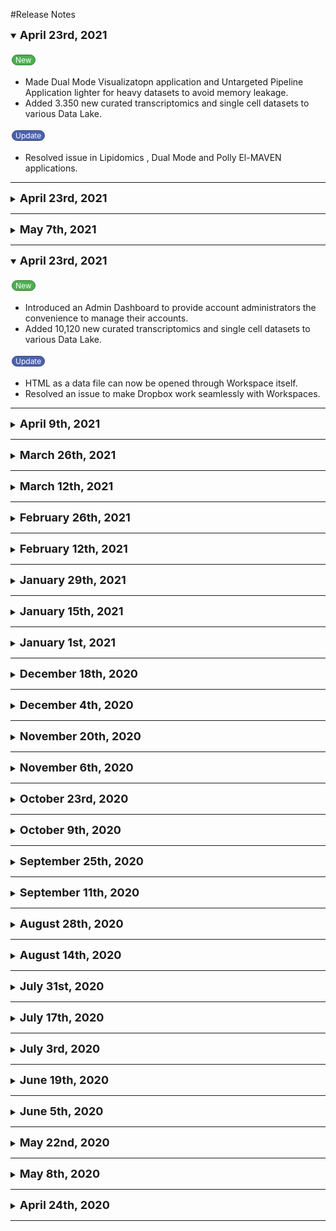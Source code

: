 #Release Notes


<!--June 4th, 2021-->

<details open>
<summary><font size="+1"><b>April 23rd, 2021</b></font></summary>
<br>
  <p class="new-button">New</p>
  <ul>
    <li>Made Dual Mode Visualizatopn application and Untargeted Pipeline Application lighter for heavy datasets to avoid memory leakage.</li>
    <li>Added 3.350 new curated transcriptomics and single cell datasets to various Data Lake.</li>
  </ul>
  <p class="update-button">Update</p>
  <ul>
    <li>Resolved issue in Lipidomics , Dual Mode and Polly El-MAVEN applications.</li>
  </ul>
</details>

<hr>


<!--May 21st, 2021-->

<details>
<summary><font size="+1"><b>April 23rd, 2021</b></font></summary>
<br>
  <p class="new-button">New</p>
  <ul>
    <li>Introduced Google Slide Intergration with Polly Notebooks.</li>
     <li>Added reporting feature using markdown in Dual Mode Visulaization Application.</li>
    <li>Added 23.350 new curated transcriptomics and single cell datasets to various Data Lake.</li>
  </ul>
  <p class="update-button">Update</p>
  <ul>
    <li>Added Scree Plot under Quality check in Dual Mode Visualization Application.
    <li>Resolved forgot password issue.</li>
  </ul>
</details>

<hr>



<!--May 7th, 2021-->

<details>
<summary><font size="+1"><b>May 7th, 2021</b></font></summary>
<br>
  <p class="new-button">New</p>
  <ul>
    <li>El-MAVEN latest beta version is now available on Polly.</li>
    <li>Added 25.120 new curated transcriptomics and single cell datasets to various Data Lake.</li>
  </ul>
  <p class="update-button">Update</p>
  <ul>
    <li>Added two-way ANOVA capability in Dual Mode visualization Application along with combining multiple conditions or cohorts while performing differential expression.</li>
  </ul>
</details>

<hr>

<!--April 23rd, 2021-->

<details open>
<summary><font size="+1"><b>April 23rd, 2021</b></font></summary>
<br>
  <p class="new-button">New</p>
  <ul>
    <li>Introduced an Admin Dashboard to provide account administrators the convenience to manage their accounts.</li>
    <li>Added 10,120 new curated transcriptomics and single cell datasets to various Data Lake.</li>
  </ul>
  <p class="update-button">Update</p>
  <ul>
    <li>HTML as a data file can now be opened through Workspace itself.</li>
    <li>Resolved an issue to make Dropbox work seamlessly with Workspaces.</li>
  </ul>
</details>

<hr>

<!--April 9th, 2021-->

<details>
<summary><font size="+1"><b>April 9th, 2021</b></font></summary>
<br>
  <p class="new-button">New</p>
  <ul>
    <li>Created Shiny and Studio applicationS for feature level search of GEO Datasets.</li>
    <li>Added 11,177 new curated transcriptomics datasets to TCGA Data Lake.</li>
  </ul>
  <p class="update-button">Update</p>
  <ul>
    <li>PDF as a data file can now be opened through Workspace itself.</li>
    <li>Resolved an issue to make Google Drive work seamlessly with Workspaces.</li>
  </ul>
</details>

<hr>


<!--March 26th, 2021-->

<details>
<summary><font size="+1"><b>March 26th, 2021</b></font></summary>
<br>
  <p class="new-button">New</p>
  <ul>
    <li>TEDDY (The Environmental Determinants of Diabetes in the Young) and DEPMAP (Dependency Map) Data Lakes have been added on Polly.</li>
    <li>Introduced option to directly export data to the workspace from a Studio Preset.</li>
    <li>Added 37,177 new curated datasets corresponding to various omics to different Data Lakes.</li>
  </ul>
  <p class="update-button">Update</p>
  <ul>
    <li>Updated Polly Login User Interface.</li>
    <li>Added additional filters to TEDDY Data Lake.</li>
    <li>Resolved issue with app hosting infrastructure to increase stability of apps for better user experience.</li>
  </ul>
</details>

<hr>






<!--March 12th, 2021-->

<details>
<summary><font size="+1"><b>March 12th, 2021</b></font></summary>
<br>
  <p class="new-button">New</p>
  <ul>
    <li>Introduced Docker building feature on <a href="https://docs.elucidata.io/Scaling%20compute/Polly%20CLI.html#docker-management">Polly CLI</a> which enable users to build dockers, check their build status and logs and push dockers to Polly.</li>
    <li>Added 11,470 new curated transcriptomics and single cell datasets to different Data Lakes.</li>
  </ul>
  <p class="update-button">Update</p>
  <ul>
    <li>Better accessibility to datasets within OmixWiki with accessibility to metadata filtering options.</li>
  </ul>
</details>

<hr>


<!--February 26th, 2021-->

<details>
<summary><font size="+1"><b>February 26th, 2021</b></font></summary>
<br>
  <p class="new-button">New</p>
  <ul>
    <li>Introduced the functionality that enables the users to host their own application on Polly by using <a href="https://docs.elucidata.io/Apps/Host%20Apps.html">Polly CLI</a>.</li>
    <li>Enabled feature level querying for GEO Data Lake.</li>
    <li>Added Genomics docker for variant calling and annotation.</li>
    <li>Added a new notebook environment for Genomics Variant Analysis.</li>
    <li>Enabled partial string search for dataset id in the search bar.</li>
    <li>Added 20,096 new curated transcriptomics and single cell datasets to different Data Lakes.</li>
  </ul>
</details>

<hr>



<!--February 12th, 2021-->

<details>
<summary><font size="+1"><b>February 12th, 2021</b></font></summary>
<br>
  <p class="new-button">New</p>
  <ul>
    <li>Introduced the <a href="https://status.polly.elucidata.io/">status page</a> for real time updates on Polly’s status, downtime, incidents, and maintenance.</li>
    <li>Added auto-run feature for selected Studio Presets.</li>
    <li>Enabled component updating and versioning by component creator.</li>
    <li>Added 11,580 new curated transcriptomics datasets to GEO and LINCS Data Lakes.</li>
  </ul>
  <p class="update-button">Update</p>
  <ul>
    <li>Updated the UI of visualization dashboard of <a href="https://docs.elucidata.io/Apps/Data%20Studio/Data%20Studio.html">Data Studio</a> for better visibility.</li>
    <li>Updated all notebook dockers with the latest version of discoverpy (0.0.10).</li>
    <li>Added finer error and warning messages to <a href="https://docs.elucidata.io/Scaling%20compute/Polly%20CLI.html">CLI</a>.</li>
    <li>Removed the 1000 row limit on query results in <a href="https://docs.elucidata.io/Scaling%20compute/Polly%20CLI.html">CLI</a>.</li>
  </ul>
</details>

<hr>


<!--January 29th, 2021-->

<details>
<summary><font size="+1"><b>January 29th, 2021</b></font></summary>
<br>
  <p class="new-button">New</p>
  <ul>
    <li>Public sharing of the reports created within any Studio session is now available on Polly.</li>
    <li>Added 14,727 new curated transcriptomics and metabolomics datasets with 9,513 transcriptomics datasets being added to the LINCS Data Lake.</li>
  </ul>
  <p class="update-button">Update</p>
  <ul>
    <li>Added specific error message to indicate presence of multiple groups with the same compound name in <a href="https://docs.elucidata.io/Apps/Metabolomic%20Data/Labeled%20LC-MS%20Workflow.html">Labeled LC-MS Workflow</a>.</li>
    <li>Added specific error message in <a href="https://docs.elucidata.io/Apps/Metabolomic%20Data/Labeled%20LC-MS%20Workflow.html">Labeled LC-MS Workflow</a> if isotopologues of the compound are spread over different metagroups in El-MAVEN output.</li>
  </ul>
</details>

<hr>


<!--January 15th, 2021-->

<details>
<summary><font size="+1"><b>January 15th, 2021</b></font></summary>
<br>
  <p class="new-button">New</p>
  <ul>
    <li>GTEx Correlation and Enrichment Analysis preset is now available which can be used to identify enriched pathways based on the gene correlations.</li>
    <li>Added TraceFinder Downstream Analysis preset with additional feature of translating the analytical insights into shareable dashboards.</li>
    <li>Added 1,836 new curated transcriptomics and proteomics datasets to different Data Lakes.</li>
  </ul>
  <p class="update-button">Update</p>
  <ul>
    <li>Enabled use of retention time information for metabolite identification and updated <a href="https://docs.elucidata.io/Apps/Metabolomic%20Data/Untargeted%20Pipeline.html">Untargeted Pipeline</a> library to handle already identified metabolities.</li>
  </ul>
</details>

<hr>


<!--January 1st, 2021-->

<details>
<summary><font size="+1"><b>January 1st, 2021</b></font></summary>
<br>
  <p class="update-button">Update</p>
  <ul>
    <li>Updated <a href="https://docs.elucidata.io/Apps/Metabolomic%20Data/Untargeted%20Pipeline.html">Untargeted Pipeline</a> to be compatible with El-MAVEN's peakML output.</li>
  </ul>
</details>

<hr>

<!--December 18th, 2020-->

<details>
<summary><font size="+1"><b>December 18th, 2020</b></font></summary>
<br>
  <p class="new-button">New</p>
  <ul>
    <li>LINCS(Library of Integrated Network-Based Cellular Signatures) repository with 19,520 curated datasets has been added in <a href="https://docs.elucidata.io/Data%20Lake.html">Data Lake</a>.</li>
  </ul>
  <p class="update-button">Update</p>
  <ul>
    <li>Added ANOVA Test and updated Limma Test with extra filters for volcano plot and Heatmap for the differentially expressed results in the <a href="https://docs.elucidata.io/Apps/Metabolomic%20Data/Dual%20Mode%20Visualization.html">Dual Mode Data Visulaization</a>.</li>
  </ul>
</details>

<hr>

<!--December 4th, 2020-->

<details>
<summary><font size="+1"><b>December 4th, 2020</b></font></summary>
<br>
  <p class="new-button">New</p>
  <ul>
    <li>We now support reactions from Chinese Hamster Ovary (CHO) for integrated pathway analysis in <a href="https://docs.elucidata.io/Apps/Multi-omic%20Data/IntOmix.html">IntOmix</a>.</li>
  </ul>
  <p class="update-button">Update</p>
  <ul>
    <li>Resolved timeout error for opening a folder containing large number of files within a Workspace.</li>
    <li>Resolved issue with Workspace root directory redirection on selection.</li>
  </ul>
</details>

<hr>

<!--November 20th, 2020-->

<details>
<summary><font size="+1"><b>November 20th, 2020</b></font></summary>
<br>
  <p class="new-button">New</p>
  <ul>
    <li>Improved OmixWiki UI for better consumption.</li>
    <li>Added the ability to clone Notebooks within Workspaces.</li>
  </ul>
  <p class="update-button">Update</p>
  <ul>
    <li>Added granular error messages for Notebook functions and CLI jobs.</li>
    <li>Resolved the issue with renaming large data files.</li>
    <li>Resolved the issue with folder breadcrumb in Workspaces.</li>
    <li>Fixed involuntary logout issue.</li>
  </ul>
</details>

<hr>


<!--November 6th, 2020-->

<details>
<summary><font size="+1"><b>November 6th, 2020</b></font></summary>
<br>
  <p class="new-button">New</p>
  <ul>
    <li>Data transfer time limit has been extended to 8 hour enabling transfer of 1TB data through <a href="https://docs.elucidata.io/Scaling%20compute/Polly%20CLI.html">CLI</a> at once.</li>
  </ul>
  <p class="update-button">Update</p>
  <ul>
    <li>Updated user interface of Discover and <a href="https://docs.elucidata.io/Apps/Data%20Studio/Data%20Studio.html">Data Studio</a>.</li>
    <li>Added filtering interface to GEO data lake.</li>
    <li>Added search functionality on Discover interface.</li>
    <li>Added highlight and cumulative size feature on multiselection in <a href="https://docs.elucidata.io/Getting%20Started/Workspaces.html">Workspaces</a>.</li>
    <li>Updated collaborators icon to show number of collaborators.</li>
    <li>Resolved inconsistent log<sub>2</sub>FC values for multiple comparisons in <a href="https://docs.elucidata.io/Apps/Multi-omic%20Data/IntOmix.html">IntOmix</a>.</li>
    <li>Resolved sample name descrepancy in concentration plot of <a href="https://docs.elucidata.io/Apps/Metabolomic%20Data/QuantFit.html">QuantFit</a>. 
    <li>Fixed table column resizing error on filtering interface.</li>
    <li>Resolved a bug in Polly Docker Domain.</li>
  </ul>
</details>

<hr>

<!--October 23rd, 2020-->

<details>
<summary><font size="+1"><b>October 23rd, 2020</b></font></summary>
<br>
  <p class="new-button">New</p>
  <ul>
    <li>Hosted our first <a href="https://elucidata.io/ugm/">User Group Meeting</a>.</li>
    <li>Introduced our public platform <a href="https://omixwiki.elucidata.io/dashboard">OmixWiki</a>, showcasing top 100 cited COVID-19 publications with end to end omics analysis.</li>
    <li>Released the newest version of <a href="https://github.com/ElucidataInc/ElMaven/releases">El-MAVEN v0.12.0</a>.</li>
  </ul>
  <p class="update-button">Update</p>
  <ul>
    <li>Updated <a href="https://docs.elucidata.io/Getting%20Started/Workspaces.html">Workspaces</a> user interface.</li>
    <li>Added filtering interface to COVID-19 data lake.</li>
    <li>Updated datasets searchability on dataset ID and description.</li>
    <li>Fixed incorrect memory error in <a href="https://docs.elucidata.io/Scaling%20compute/Polly%20CLI.html">CLI</a>.</li>
  </ul>
</details>

<hr>


<!--October 9th, 2020-->

<details>
<summary><font size="+1"><b>October 9th, 2020</b></font></summary>
<br>
  <p class="new-button">New</p>
  <ul>
    <li>Introduced the option to make dockers on Polly public by adding public docker domain.</li>
    <li>Welcome screen now displays the username.</li>
    <li>Decreased launch time for applications and notebooks through horizontal pod scaling and buffering.</li>
  </ul>
  <p class="update-button">Update</p>
  <ul>
    <li>Fixed landing on Discover after logging in error.</li>
    <li>Fixed priority assignment of automated jobs error.</li>
    <li>Fixed renaming files after upload error.</li>
    <li>Fixed 404 error in Metabolomics Data Lake.</li>
    <li>Integrated documentation to every application.</li>
  </ul>
</details>

<hr>

<!--September 25th, 2020-->

<details>
<summary><font size="+1"><b>September 25th, 2020</b></font></summary>
<br>
  <p class="new-button">New</p>
  <ul>
    <li>Introduced Labeled LC-MS Analysis preset for natural abundance correction and visualization for single or dual labeled LC-MS data combined with an interactive, customizable and shareable reporting dashboard.</li>
    <li>Integrated pathway visualization in <a href="https://docs.elucidata.io/Apps/Metabolomic%20Data/Labeled%20LC-MS%20Workflow.html"> Labeled LC-MS Workflow</a>.</li>
    <li>Added dilution factor and protein normalization in the <a href="https://docs.elucidata.io/Apps/Lipidomics%20Data/Lipidomics%20Visualization%20Dashboard.html"> Lipidomics Visualization Dashboard</a>.</li>
  </ul>
  <p class="update-button">Update</p>
  <ul>
    <li>Added warning message to prevent duplicate folder creation in Workspaces.</li>
    <li>Fixed nested folder creation and notebook renaming error in Workspaces.</li>
    <li>Fixed 503 error in Metabolomics Data Lake.</li>
    <li>Fixed a bug associated with notebooks and shiny apps opening to a blank screen.</li>
    <li>Fixed error occurring in automated jobs.</li>
  </ul>
</details>

<hr>

<!--September 11th, 2020-->

<details>
<summary><font size="+1"><b>September 11th, 2020</b></font></summary>
<br>
  <p class="new-button">New</p>
  <ul>
    <li>Introduced <a href="https://docs.elucidata.io/Apps/Data%20Studio/Data%20Studio.html"> Data Studio</a> that brings the tools you need to create, customize, and share your analysis effortlessly with your team across the world.</li>
    <li>Introduced <a href="https://docs.elucidata.io/Apps/Data%20Studio/CCLE%20Correlation%20Analysis.html"> CCLE Correlation Analysis</a> for identification of features correlated with a gene mutation such as mutations in other genes, expression and sample level metadata.</li>
  </ul>
  <p class="update-button">Update</p>
  <ul>
    <li>Updated the version of scanpy to 1.6.0 in single cell docker.</li>
    <li>Fixed a bug in notebook giving error with CLI commands.</li>
  </ul>
</details>

<hr>


<!--August 28th, 2020-->

<details>
<summary><font size="+1"><b>August 28th, 2020</b></font></summary>
<br>
  <p class="new-button">New</p>
  <ul>
    <li>Introduced a metabolomics docker equipped with packages for analysis of metabolomics data.</li>
    <li>Added restore functionality to all the <a href="https://docs.elucidata.io/Data%20Lake.html#data-lake-applications"> Data Lake applications</a>.</li>
    <li>Added boxplots for lipids in <a href="https://docs.elucidata.io/Apps/Lipidomics%20Data/Lipidomics%20Visualization%20Dashboard.html"> Lipidomics application</a>.</li>
  </ul>
  <p class="update-button">Update</p>
  <ul>
    <li>Updated discoverpy package in all the dockers to the latest version.</li>
    <li>Fixed CellxGene visualization loading for specific datasets.</li>
    <li>Fixed duplicate metabolite generation issue within the <a href="https://docs.elucidata.io/Apps/Metabolomic%20Data/Dual%20Mode%20Visualization.html"> Dual Mode Data Visualization application</a>.</li>
    <li>Fixed minor UI issues in Workspaces.</li>
    <li>Decreased Workspaces loading time.</li>
  </ul>
</details>

<hr>


<!--August 14th, 2020-->

<details>
<summary><font size="+1"><b>August 14th, 2020</b></font></summary>
<br>
  <p class="new-button">New</p>
  <ul>
    <li>Introduced <a href="https://docs.elucidata.io/Getting%20Started/Workspaces.html"> Workspaces</a> on Polly, which is a new and improved version of Polly Projects.</li>
    <li>Added GTEx app to process the filtered datasets from GTEx data lake.</li>
    <li>Added a filtering interface for GTEx data lake that allows filtering of the data on the basis of fields within the curated dataset.</li>
    <li>Integrated <a href="https://docs.elucidata.io/Data%20Lake.html#polly-discover-app"> Discover</a> and <a href="https://docs.elucidata.io/Apps/Metabolomic%20Data/Dual%20Mode%20Visualization.html"> Dual Mode Visualization</a> for processing and further analysis of transcriptomic and metabolomic and single cell filtered datasets.</li>
    <li>Integrated <a href="https://docs.elucidata.io/Scaling%20compute/Polly%20Notebooks.html"> Notebook</a> to process the filtered datasets.</li>
    <li>Hosted <a href="https://chanzuckerberg.github.io/cellxgene/">CellxGene</a> for processing and visualization of single cell datasets.</li>
  </ul>
  <p class="update-button">Update</p>
  <ul>
    <li>Enabled logs access functionality through <a href="https://docs.elucidata.io/Scaling%20compute/Polly%20CLI.html">Polly CLI</a>.</li>
    <li>Added the python package, Discoverpy to all the dockers.</li>
  </ul>
  <p class="Deprecated-button">Deprecated</p>
  <ul>
    <li> The Project Management Dashboard has been deprecated and replaced by Workspaces.</li>
  </ul>
</details>

<hr>



<!--July 31st, 2020-->

<details>
<summary><font size="+1"><b>July 31st, 2020</b></font></summary>
<br>
  <p class="new-button">New</p>
  <ul>
    <li>Added dot plot for Gene Ontology in the <a href="https://docs.elucidata.io/Data%20Lake.html#polly-discover-app"> Discover</a> application.</li>
    <li>Added an extra layer of security in authentication.</li>
  </ul>
  <p class="update-button">Update</p>
  <ul>
    <li>Allowed internal standards and unlabeled data to pass through the <a href="https://docs.elucidata.io/Apps/Metabolomic%20Data/Labeled%20LC-MS%20Workflow.html">Labeled LC-MS Workflow</a> to generate output.</li>
    <li>Added Phantasus, Boxplot & Whisker plot along with the bar plot in the <a href="https://docs.elucidata.io/Data%20Lake.html#polly-discover-app"> Discover</a> application.</li>
    <li>Fixed Polly CLI auto login error in notebooks.</li>
    <li>Fixed unresponsive notebook with infinite loading.</li>
  </ul>
</details>

<hr>

<!--July 17th, 2020-->

<details>
<summary><font size="+1"><b>July 17th, 2020</b></font></summary>
<br>
  <p class="new-button">New</p>
  <ul>
    <li>We have released the newest version of <a href="https://docs.elucidata.io/Scaling%20compute/Polly%20CLI.html">Polly CLI v0.1.18</a> enabling you to run a CLI job without the need of "secret" key if the private docker is on Polly.</li>
  </ul>
  <p class="update-button">Update</p>
  <ul>
    <li><a href="https://docs.elucidata.io/Apps/Metabolomic%20Data/Labeled%20LC-MS%20Workflow.html">Labeled LC-MS Workflow</a> has N and C as indistinguishable isotopes.</li>
    <li>Improved the stability of both Shiny and Desktop Applications.</li>
    <li>Communication within the infrastructure is now through encrypted keys.</li>
    <li>Shiny apps as well as shiny states are encrypted during transit as well as storage.</li>
    <li>Added encryption for the disks running the computations.</li>
    <li>Encrypted buckets containing credentials.</li>
  </ul>
</details>

<hr>

<!--July 3rd, 2020-->
<details>
<summary><font size="+1"><b>July 3rd, 2020</b></font></summary>
<br>
  <p class="new-button">New</p>
  <ul>
    <li>We have released the newest version of <a href="https://github.com/ElucidataInc/ElMaven/releases/tag/v0.11.0">El-MAVEN v0.11.0.</a></li>
    <li>Polly now provides its own docker repository for easy <a href="https://docs.elucidata.io/Scaling%20compute/Polly%20CLI.html#docker-management">management of dockers</a>.</li>
  </ul>
  <p class="update-button">Update</p>
  <ul>
    <li>Added Si as an indistinguishable isotope in <a href="https://docs.elucidata.io/Apps/Metabolomic%20Data/Labeled%20LC-MS%20Workflow.html">Labeled LC-MS Workflow.</a></li>
    <li>Introduced pre-processing functionalities along with updated selections and heatmap for visualization in <a href="https://docs.elucidata.io/Apps/Lipidomics%20Data/Lipidomics%20Visualization%20Dashboard.html">Lipidomics Visualization Dashboard</a>.</li>
  </ul>
  <p class="Deprecated-button">Deprecated</p>
  <ul>
    <li>Deprecated El-MAVEN FirstView Integration.</li>
  </ul>
</details>

<hr>

<!--June 19th, 2020-->
<details>
<summary><font size="+1"><b>June 19th, 2020</b></font></summary>
<br>
  <p class="new-button">New</p>
  <ul>
   <li>We now support reactions from <i>Drosophila melanogaster</i> for integrated pathway analysis in IntOmix.</li>
    <li>Introduced <a href="https://docs.elucidata.io/Apps/Metabolomic%20Data/Dual%20Mode%20Visualization.html#statistical-analysis">pathway enrichment and pathway view</a> feature along with <a href="https://docs.elucidata.io/Apps/Metabolomic%20Data/Dual%20Mode%20Visualization.html#comparative-analysis">comparative analysis</a> in Dual Mode Data Visualization.</li>
    <li>DEPMAP CCLE (DEPMAP Cancer cell line expression data and dependency scores for genes) repository has been added in <a href="https://docs.elucidata.io/Data%20Lake.html">Data Lake</a>.</li>
    <li>Implemented input file access from the sub-folders of a project for applications.</li>
  </ul>
  <p class="update-button">Update</p>
  <ul>
    <li>The Single Cell Downstream docker is updated with these new packages: rpy2, anndata2ri (Python packages), ExperimentHub (R package).</li>
    <li>Added a GPU instance for <a href="https://docs.elucidata.io/Scaling%20compute/Polly%20CLI.html">Polly CLI</a>.</li>
  </ul> 
</details>

<hr>

<!--June 5th, 2020-->
<details>
<summary><font size="+1"><b>June 5th, 2020</b></font></summary>
<br>
  <p class="new-button">New</p>
  <ul>
   <li>Introduced visualization of labels in <a href="https://docs.elucidata.io/Apps/Metabolomic%20Data/Labeled%20LC-MS%20Workflow.html#visualization">stacked plot</a> within Labeled LC-MS Workflow.</li>
    <li>Enabled least privilege access for stringent access policies.</li>
    <li>Encryption of data in transit and at rest.</li>
  </ul>
  <p class="update-button">Update</p>
  <ul>
    <li>Improved access logs throughout the platform.</li>
    <li>Enhanced security using a secrets management service.</li>
    <li>Implemented regular backups and versioning of data.</li>
  </ul> 
</details>

<hr>

<!--May 22nd, 2020-->
<details>
  <summary><font size="+1"><b>May 22nd, 2020</b></font></summary>
  <br>
  <p class="new-button">New</p>
  <ul>
    <li>Introduced <a href="https://docs.elucidata.io/Apps/Metabolomic%20Data/CompoundDiscoverer%20QuantFit.html">Polly QuantFit</a> node in <a href="https://www.thermofisher.com/in/en/home/industrial/mass-spectrometry/liquid-chromatography-mass-spectrometry-lc-ms/lc-ms-software/multi-omics-data-analysis/compound-discoverer-software.html">Compound Discoverer<sup>TM</sup></a> that allows peak picking and absolute quantification on raw data obtained from a Thermo Scientific<sup>TM</sup> Mass Spec instrument.</li>
  </ul>
</details>

<hr>

<!--May 8th, 2020-->
<details>
  <summary><font size="+1"><b>May 8th, 2020</b></font></summary>
  <br>
  <p class="new-button">New</p>
  <ul>
    <li>We now host our desktop application, <a href="https://docs.elucidata.io/Apps/Metabolomic Data/El-MAVEN.html">El-MAVEN on Polly</a>.</li>
    <li><a href="https://docs.elucidata.io/Apps/Metabolomic%20Data/Labeled%20LC-MSMS%20Workflow.html#phibeta-tab">Phi calculation</a> feature has been added to Labeled LC-MS/MS Workflow.</li>
  </ul> 
  <p class="update-button">Update</p>
  <ul>
    <li>Changed the optimized color palette in IntOmix from a red-yellow-green scale to a more intuitive red-green scale. All upregulated metabolites or genes are represented by a shade of red and downregulated metabolites or genes as a shade of green.</li>
    <li>Changed the non-optimized color palette in IntOmix from a pink-purple scale to a red-green scale to remove ambiguity.</li>
  </ul> 
</details>  

<hr>

<!--April 24th, 2020-->
<details>
  <summary><font size="+1"><b>April 24th, 2020</b></font></summary>
  <br>
  <p class="new-button">New</p>
  <ul>
    <li>COVID-19 (Transcriptional datasets for SARS viruses, viral infections, and therapeutics for novel coronavirus) repository has been added in <a href="https://docs.elucidata.io/Data%20Lake.html">Data Lake</a>.</li>
    <br>
    <div style="position: relative; padding-bottom: 56.25%; height: 0; overflow: hidden; max-width: 100%; height: auto;">
    <iframe src="https://www.youtube.com/embed/AYgAb5Lbj4g" frameborder="0" allowfullscreen style="position: absolute; top: 0; left: 0; width: 100%; height: 100%;"></iframe>
    </div>
  </ul> 
</details>  

<hr>

<br />

<!--button style-->
<style>
  .update-button {
    background-color: #4C61AF;
    border: 1px solid #364574;
    border-radius: 70px;
    color: #FFFFFF;
    padding: 0px 5px;
    text-align: center;
    text-decoration: none;
    display: inline-block;
    font-size: 12px;
    margin: 4px 2px;
    cursor: default;
  }
  .new-button {
    background-color: #4CAF50;
    border: 1px solid #367437;
    border-radius: 70px;
    color: #FFFFFF;
    padding: 0px 5px;
    text-align: center;
    text-decoration: none;
    display: inline-block;
    font-size: 12px;
    margin: 4px 2px;
    cursor: default;
  }
  .Deprecated-button {
    background-color: #b30000;
    border: 1px solid #b30000;
    border-radius: 70px;
    color: #FFFFFF;
    padding: 0px 5px;
    text-align: center;
    text-decoration: none;
    display: inline-block;
    font-size: 12px;
    margin: 4px 2px;
    cursor: default;
  }
</style>

